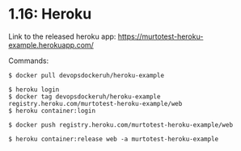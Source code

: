 # 1.16: Heroku

Link to the released heroku app: https://murtotest-heroku-example.herokuapp.com/

Commands:
```
$ docker pull devopsdockeruh/heroku-example

$ heroku login
$ docker tag devopsdockeruh/heroku-example registry.heroku.com/murtotest-heroku-example/web
$ heroku container:login

$ docker push registry.heroku.com/murtotest-heroku-example/web

$ heroku container:release web -a murtotest-heroku-example
```

